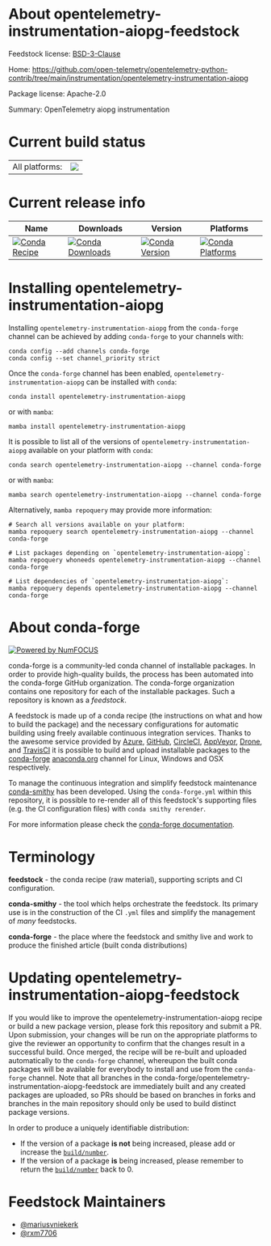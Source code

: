 About opentelemetry-instrumentation-aiopg-feedstock
===================================================

Feedstock license: [BSD-3-Clause](https://github.com/conda-forge/opentelemetry-instrumentation-aiopg-feedstock/blob/main/LICENSE.txt)

Home: https://github.com/open-telemetry/opentelemetry-python-contrib/tree/main/instrumentation/opentelemetry-instrumentation-aiopg

Package license: Apache-2.0

Summary: OpenTelemetry aiopg instrumentation

Current build status
====================


<table><tr><td>All platforms:</td>
    <td>
      <a href="https://dev.azure.com/conda-forge/feedstock-builds/_build/latest?definitionId=13873&branchName=main">
        <img src="https://dev.azure.com/conda-forge/feedstock-builds/_apis/build/status/opentelemetry-instrumentation-aiopg-feedstock?branchName=main">
      </a>
    </td>
  </tr>
</table>

Current release info
====================

| Name | Downloads | Version | Platforms |
| --- | --- | --- | --- |
| [![Conda Recipe](https://img.shields.io/badge/recipe-opentelemetry--instrumentation--aiopg-green.svg)](https://anaconda.org/conda-forge/opentelemetry-instrumentation-aiopg) | [![Conda Downloads](https://img.shields.io/conda/dn/conda-forge/opentelemetry-instrumentation-aiopg.svg)](https://anaconda.org/conda-forge/opentelemetry-instrumentation-aiopg) | [![Conda Version](https://img.shields.io/conda/vn/conda-forge/opentelemetry-instrumentation-aiopg.svg)](https://anaconda.org/conda-forge/opentelemetry-instrumentation-aiopg) | [![Conda Platforms](https://img.shields.io/conda/pn/conda-forge/opentelemetry-instrumentation-aiopg.svg)](https://anaconda.org/conda-forge/opentelemetry-instrumentation-aiopg) |

Installing opentelemetry-instrumentation-aiopg
==============================================

Installing `opentelemetry-instrumentation-aiopg` from the `conda-forge` channel can be achieved by adding `conda-forge` to your channels with:

```
conda config --add channels conda-forge
conda config --set channel_priority strict
```

Once the `conda-forge` channel has been enabled, `opentelemetry-instrumentation-aiopg` can be installed with `conda`:

```
conda install opentelemetry-instrumentation-aiopg
```

or with `mamba`:

```
mamba install opentelemetry-instrumentation-aiopg
```

It is possible to list all of the versions of `opentelemetry-instrumentation-aiopg` available on your platform with `conda`:

```
conda search opentelemetry-instrumentation-aiopg --channel conda-forge
```

or with `mamba`:

```
mamba search opentelemetry-instrumentation-aiopg --channel conda-forge
```

Alternatively, `mamba repoquery` may provide more information:

```
# Search all versions available on your platform:
mamba repoquery search opentelemetry-instrumentation-aiopg --channel conda-forge

# List packages depending on `opentelemetry-instrumentation-aiopg`:
mamba repoquery whoneeds opentelemetry-instrumentation-aiopg --channel conda-forge

# List dependencies of `opentelemetry-instrumentation-aiopg`:
mamba repoquery depends opentelemetry-instrumentation-aiopg --channel conda-forge
```


About conda-forge
=================

[![Powered by
NumFOCUS](https://img.shields.io/badge/powered%20by-NumFOCUS-orange.svg?style=flat&colorA=E1523D&colorB=007D8A)](https://numfocus.org)

conda-forge is a community-led conda channel of installable packages.
In order to provide high-quality builds, the process has been automated into the
conda-forge GitHub organization. The conda-forge organization contains one repository
for each of the installable packages. Such a repository is known as a *feedstock*.

A feedstock is made up of a conda recipe (the instructions on what and how to build
the package) and the necessary configurations for automatic building using freely
available continuous integration services. Thanks to the awesome service provided by
[Azure](https://azure.microsoft.com/en-us/services/devops/), [GitHub](https://github.com/),
[CircleCI](https://circleci.com/), [AppVeyor](https://www.appveyor.com/),
[Drone](https://cloud.drone.io/welcome), and [TravisCI](https://travis-ci.com/)
it is possible to build and upload installable packages to the
[conda-forge](https://anaconda.org/conda-forge) [anaconda.org](https://anaconda.org/)
channel for Linux, Windows and OSX respectively.

To manage the continuous integration and simplify feedstock maintenance
[conda-smithy](https://github.com/conda-forge/conda-smithy) has been developed.
Using the ``conda-forge.yml`` within this repository, it is possible to re-render all of
this feedstock's supporting files (e.g. the CI configuration files) with ``conda smithy rerender``.

For more information please check the [conda-forge documentation](https://conda-forge.org/docs/).

Terminology
===========

**feedstock** - the conda recipe (raw material), supporting scripts and CI configuration.

**conda-smithy** - the tool which helps orchestrate the feedstock.
                   Its primary use is in the construction of the CI ``.yml`` files
                   and simplify the management of *many* feedstocks.

**conda-forge** - the place where the feedstock and smithy live and work to
                  produce the finished article (built conda distributions)


Updating opentelemetry-instrumentation-aiopg-feedstock
======================================================

If you would like to improve the opentelemetry-instrumentation-aiopg recipe or build a new
package version, please fork this repository and submit a PR. Upon submission,
your changes will be run on the appropriate platforms to give the reviewer an
opportunity to confirm that the changes result in a successful build. Once
merged, the recipe will be re-built and uploaded automatically to the
`conda-forge` channel, whereupon the built conda packages will be available for
everybody to install and use from the `conda-forge` channel.
Note that all branches in the conda-forge/opentelemetry-instrumentation-aiopg-feedstock are
immediately built and any created packages are uploaded, so PRs should be based
on branches in forks and branches in the main repository should only be used to
build distinct package versions.

In order to produce a uniquely identifiable distribution:
 * If the version of a package **is not** being increased, please add or increase
   the [``build/number``](https://docs.conda.io/projects/conda-build/en/latest/resources/define-metadata.html#build-number-and-string).
 * If the version of a package **is** being increased, please remember to return
   the [``build/number``](https://docs.conda.io/projects/conda-build/en/latest/resources/define-metadata.html#build-number-and-string)
   back to 0.

Feedstock Maintainers
=====================

* [@mariusvniekerk](https://github.com/mariusvniekerk/)
* [@rxm7706](https://github.com/rxm7706/)

